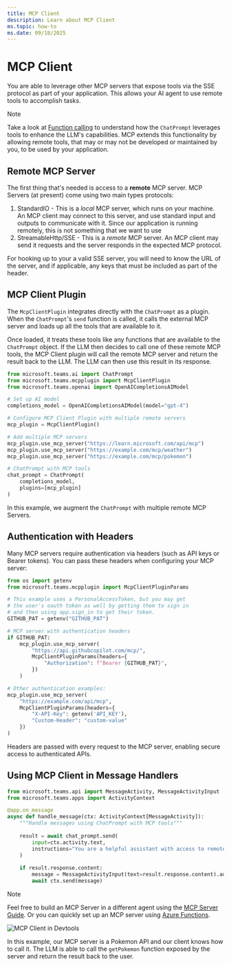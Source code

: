 ```yaml
---
title: MCP Client
description: Learn about MCP Client
ms.topic: how-to
ms.date: 09/18/2025
---
```


# MCP Client

You are able to leverage other MCP servers that expose tools via the SSE protocol as part of your application. This allows your AI agent to use remote tools to accomplish tasks.

> [!NOTE]
> Take a look at [Function calling](../function-calling.md) to understand how the `ChatPrompt` leverages tools to enhance the LLM's capabilities. MCP extends this functionality by allowing remote tools, that may or may not be developed or maintained by you, to be used by your application.

## Remote MCP Server

The first thing that's needed is access to a **remote** MCP server. MCP Servers (at present) come using two main types protocols:

1. StandardIO - This is a _local_ MCP server, which runs on your machine. An MCP client may connect to this server, and use standard input and outputs to communicate with it. Since our application is running remotely, this is not something that we want to use
2. StreamableHttp/SSE - This is a _remote_ MCP server. An MCP client may send it requests and the server responds in the expected MCP protocol.

For hooking up to your a valid SSE server, you will need to know the URL of the server, and if applicable, any keys that must be included as part of the header.

## MCP Client Plugin

The `McpClientPlugin` integrates directly with the `ChatPrompt` as a plugin. When the `ChatPrompt`'s `send` function is called, it calls the external MCP server and loads up all the tools that are available to it.

Once loaded, it treats these tools like any functions that are available to the `ChatPrompt` object. If the LLM then decides to call one of these remote MCP tools, the MCP Client plugin will call the remote MCP server and return the result back to the LLM. The LLM can then use this result in its response.

```python
from microsoft.teams.ai import ChatPrompt
from microsoft.teams.mcpplugin import McpClientPlugin
from microsoft.teams.openai import OpenAICompletionsAIModel

# Set up AI model
completions_model = OpenAICompletionsAIModel(model="gpt-4")

# Configure MCP Client Plugin with multiple remote servers
mcp_plugin = McpClientPlugin()

# Add multiple MCP servers
mcp_plugin.use_mcp_server("https://learn.microsoft.com/api/mcp")
mcp_plugin.use_mcp_server("https://example.com/mcp/weather")
mcp_plugin.use_mcp_server("https://example.com/mcp/pokemon")

# ChatPrompt with MCP tools
chat_prompt = ChatPrompt(
    completions_model,
    plugins=[mcp_plugin]
)
```

In this example, we augment the `ChatPrompt` with multiple remote MCP Servers.

## Authentication with Headers

Many MCP servers require authentication via headers (such as API keys or Bearer tokens). You can pass these headers when configuring your MCP server:

```python
from os import getenv
from microsoft.teams.mcpplugin import McpClientPluginParams

# This example uses a PersonalAccessToken, but you may get
# the user's oauth token as well by getting them to sign in
# and then using app.sign_in to get their token.
GITHUB_PAT = getenv("GITHUB_PAT")

# MCP server with authentication headers
if GITHUB_PAT:
    mcp_plugin.use_mcp_server(
        "https://api.githubcopilot.com/mcp/",
        McpClientPluginParams(headers={
            "Authorization": f"Bearer {GITHUB_PAT}",
        })
    )

# Other authentication examples:
mcp_plugin.use_mcp_server(
    "https://example.com/api/mcp",
    McpClientPluginParams(headers={
        "X-API-Key": getenv('API_KEY'),
        "Custom-Header": "custom-value"
    })
)
```

Headers are passed with every request to the MCP server, enabling secure access to authenticated APIs.

## Using MCP Client in Message Handlers

```python
from microsoft.teams.api import MessageActivity, MessageActivityInput
from microsoft.teams.apps import ActivityContext

@app.on_message
async def handle_message(ctx: ActivityContext[MessageActivity]):
    """Handle messages using ChatPrompt with MCP tools"""
    
    result = await chat_prompt.send(
        input=ctx.activity.text,
        instructions="You are a helpful assistant with access to remote MCP tools."
    )
    
    if result.response.content:
        message = MessageActivityInput(text=result.response.content).add_ai_generated()
        await ctx.send(message)
```

> [!NOTE]
> Feel free to build an MCP Server in a different agent using the [MCP Server Guide](./mcp-server.md). Or you can quickly set up an MCP server using [Azure Functions](https://techcommunity.microsoft.com/blog/appsonazureblog/build-ai-agent-tools-using-remote-mcp-with-azure-functions/4401059).

![MCP Client in Devtools](/screenshots/mcp-client-pokemon.gif)

In this example, our MCP server is a Pokemon API and our client knows how to call it. The LLM is able to call the `getPokemon` function exposed by the server and return the result back to the user.
